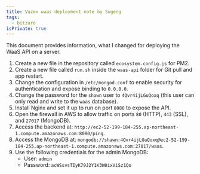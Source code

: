 ```yaml
---
title: Vazex waas deployment note by Sugeng
tags:
  - bitzaro
isPrivate: true
---
```


This document provides information, what I changed for deploying the WaaS API on a server.

1.  Create a new file in the repository called `ecosystem.config.js` for PM2.
2.  Create a new file called `run.sh` inside the `waas-api` folder for Git pull and app restart.
3.  Change the configuration in `/etc/mongod.conf` to enable security for authentication and expose binding to `0.0.0.0`.
4.  Change the password for the `shawn` user to `4Qvr4ijLGuQoxq` (this user can only read and write to the `waas` database).
5.  Install Nginx and set it up to run on port `8080` to expose the API.
6.  Open the firewall in AWS to allow traffic on ports `80` (HTTP), `443` (SSL), and `27017` (MongoDB).
7.  Access the backend at: `http://ec2-52-199-184-255.ap-northeast-1.compute.amazonaws.com:8080/ping`.
8.  Access the MongoDB at: `mongodb://shawn:4Qvr4ijLGuQoxq@ec2-52-199-184-255.ap-northeast-1.compute.amazonaws.com:27017/waas`.
9.  Use the following credentials for the admin MongoDB:
    - User: `admin`
    - Password: `acWSsvsTIyK79J2Y1K3W0ixViSz1Qo`
